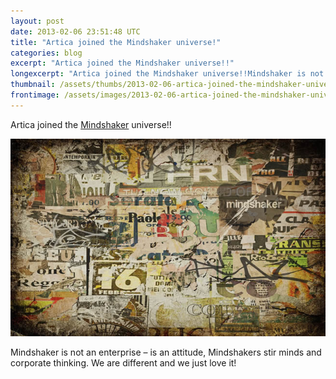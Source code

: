 ```yaml
---
layout: post
date: 2013-02-06 23:51:48 UTC
title: "Artica joined the Mindshaker universe!"
categories: blog
excerpt: "Artica joined the Mindshaker universe!!"
longexcerpt: "Artica joined the Mindshaker universe!!Mindshaker is not an enterprise – is an attitude, Mindshakers stir minds and corporate thinking. We are different and we just love it!"
thumbnail: /assets/thumbs/2013-02-06-artica-joined-the-mindshaker-universe-1.jpg
frontimage: /assets/images/2013-02-06-artica-joined-the-mindshaker-universe-1.jpg
---
```


Artica joined the <a href="http://mind-shaker.com">Mindshaker</a> universe!!

<a href="http://www.mind-shaker.com">![](/assets/images/2013-02-06-artica-joined-the-mindshaker-universe-1.jpg)</a>

Mindshaker is not an enterprise – is an attitude, Mindshakers stir minds and corporate thinking. We are different and we just love it!

